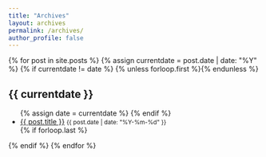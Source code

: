 ```yaml
---
title: "Archives"
layout: archives
permalink: /archives/
author_profile: false
---
```


<div class="archives-content">
{% for post in site.posts %}
  {% assign currentdate = post.date | date: "%Y" %}
  {% if currentdate != date %}
    {% unless forloop.first %}</ul>{% endunless %}
    <h2 id="y{{post.date | date: "%Y"}}">{{ currentdate }}</h2>
    <ul>
    {% assign date = currentdate %}
  {% endif %}
    <li><a href="{{ post.url | relative_url }}">{{ post.title }}</a> <small>{{ post.date | date: "%Y-%m-%d" }}</small></li>
  {% if forloop.last %}</ul>{% endif %}
{% endfor %}
</div>
